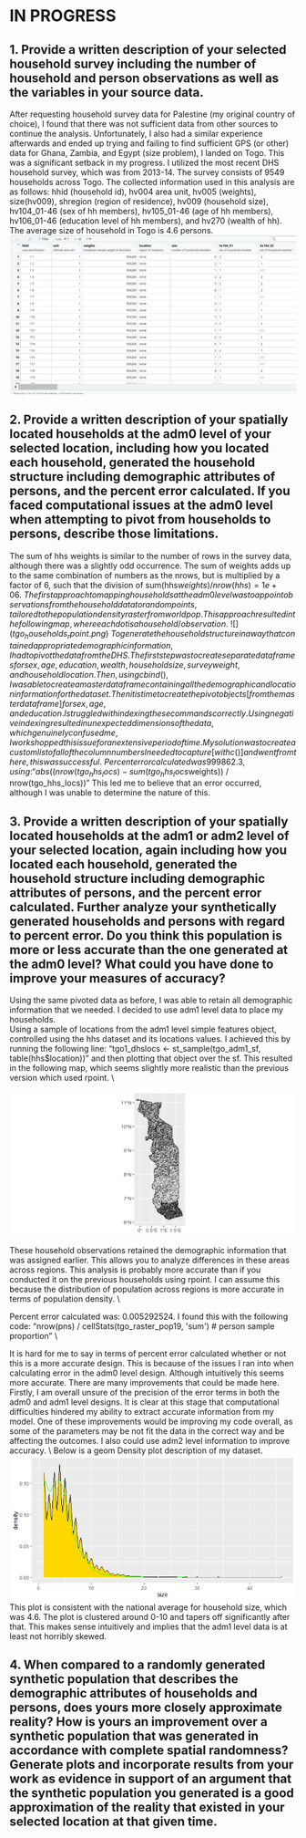 # IN PROGRESS
## 1. Provide a written description of your selected household survey including the number of household and person observations as well as the variables in your source data.
   After requesting household survey data for Palestine (my original country of choice), I found that there was not sufficient data from other sources to continue the analysis. Unfortunately, I also had a similar experience afterwards and ended up trying and failing to find sufficient GPS (or other) data for Ghana, Zambia, and Egypt (size problem), I landed on Togo. This was a significant setback in my progress. I utilized the most recent DHS household survey, which was from 2013-14. The survey consists of 9549 households across Togo. The collected information used in this analysis are as follows: hhid (household id), hv004 area unit, hv005 (weights), size(hv009), shregion (region of residence), hv009 (household size), hv104_01-46 (sex of hh members), hv105_01-46 (age of hh members), hv106_01-46 (education level of hh members), and hv270 (wealth of hh). The average size of household in Togo is 4.6 persons.
![](Question1.png)
## 2.	Provide a written description of your spatially located households at the adm0 level of your selected location, including how you located each household, generated the household structure including demographic attributes of persons, and the percent error calculated. If you faced computational issues at the adm0 level when attempting to pivot from households to persons, describe those limitations.

   The sum of hhs weights is similar to the number of rows in the survey data, although there was a slightly odd occurrence. The sum of weights adds up to the same combination of numbers as the nrows, but is multiplied by a factor of 6, such that the division of sum(hhs$weights)/nrow(hhs) = 1e+06. \ 
The first approach to mapping households at the adm0 level was to appoint observations from the household data to random points, tailored to the population density raster from worldpop. This approach resulted in the following map, where each dot is a household/observation. \
![](tgo_households_rpoint.png)
\
   To generate the household structure in a way that contained appropriate demographic information, I had to pivot the data from the DHS. The first step was to create separate dataframes for sex, age, education, wealth, household size, survey weight, and household location. Then, using cbind(), I was able to create a master dataframe containing all the demographic and location information for the dataset. Then it is time to create the pivot objects [from the master dataframe] for sex, age, and education. I struggled with indexing these commands correctly. Using negative indexing resulted in unexpected dimensions of the data, which genuinely confused me, I workshopped this issue for an extensive period of time. My solution was to create a custom list of all of the column numbers I needed to capture [with c()] and went from there, this was successful.
\
   Percent error calculated was 999862.3, using: “abs((nrow(tgo_hhs_locs) - sum(tgo_hhs_locs$weights)) / nrow(tgo_hhs_locs))” This led me to believe that an error occurred, although I was unable to determine the nature of this. 

## 3.	Provide a written description of your spatially located households at the adm1 or adm2 level of your selected location, again including how you located each household, generated the household structure including demographic attributes of persons, and the percent error calculated. Further analyze your synthetically generated households and persons with regard to percent error. Do you think this population is more or less accurate than the one generated at the adm0 level? What could you have done to improve your measures of accuracy?

   Using the same pivoted data as before, I was able to retain all demographic information that we needed. I decided to use adm1 level data to place my households. \
   Using a sample of locations from the adm1 level simple features object, controlled using the hhs dataset and its locations values. I achieved this by running the following line: “tgo1_dhslocs <- st_sample(tgo_adm1_sf, table(hhs$location))” and then plotting that object over the sf. This resulted in the following map, which seems slightly more realistic than the previous version which used rpoint. \

![](tgo_households_adm1.png)

   These household observations retained the demographic information that was assigned earlier. This allows you to analyze differences in these areas across regions. This analysis is probably more accurate than if you conducted it on the previous households using rpoint. I can assume this because the distribution of population across regions is more accurate in terms of population density. \

   Percent error calculated was: 0.005292524. I found this with the following code: “nrow(pns) / cellStats(tgo_raster_pop19, 'sum') # person sample proportion” \
   
   It is hard for me to say in terms of percent error calculated whether or not this is a more accurate design. This is because of the issues I ran into when calculating error in the adm0 level design. Although intuitively this seems more accurate. There are many improvements that could be made here. Firstly, I am overall unsure of the precision of the error terms in both the adm0 and adm1 level designs. It is clear at this stage that computational difficulties hindered my ability to extract accurate information from my model. One of these improvements would be improving my code overall, as some of the parameters may be not fit the data in the correct way and be affecting the outcomes. I also could use adm2 level information to improve accuracy. \ Below is a geom Density plot description of my dataset.
![](DensityPlot.png)
   This plot is consistent with the national average for household size, which was 4.6. The plot is clustered around 0-10 and tapers off significantly after that. This makes sense intuitively and implies that the adm1 level data is at least not horribly skewed.
   
## 4. When compared to a randomly generated synthetic population that describes the demographic attributes of households and persons, does yours more closely approximate reality? How is yours an improvement over a synthetic population that was generated in accordance with complete spatial randomness? Generate plots and incorporate results from your work as evidence in support of an argument that the synthetic population you generated is a good approximation of the reality that existed in your selected location at that given time.
